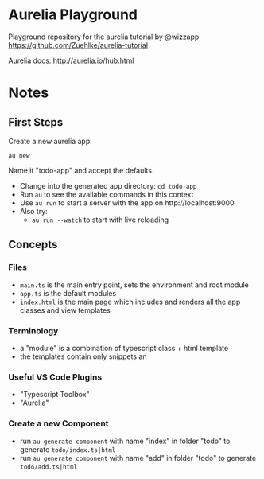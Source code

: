 
# Aurelia Playground

Playground repository for the aurelia tutorial by @wizzapp 
https://github.com/Zuehlke/aurelia-tutorial

Aurelia docs:
http://aurelia.io/hub.html

# Notes

## First Steps

Create a new aurelia app:

```
au new
```

Name it "todo-app" and accept the defaults.

 * Change into the generated app directory: `cd todo-app`
 * Run `au` to see the available commands in this context
 * Use `au run` to start a server with the app on http://localhost:9000
 * Also try:
    * `au run --watch` to start with live reloading

## Concepts

### Files

* `main.ts` is the main entry point, sets the environment and root module
* `app.ts` is the default modules
* `index.html` is the main page which includes and renders all the app classes and view templates

### Terminology

 * a "module" is a combination of typescript class + html template
 * the templates contain only snippets an

### Useful VS Code Plugins

 * "Typescript Toolbox"
 * "Aurelia"

### Create a new Component

 * run `au generate component` with name "index" in folder "todo" to generate `todo/index.ts|html`
 * run `au generate component` with name "add" in folder "todo" to generate `todo/add.ts|html`

